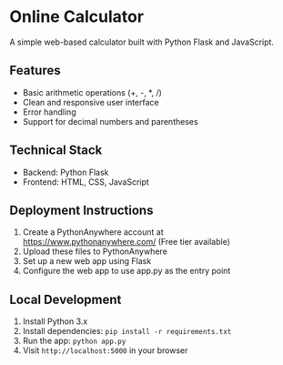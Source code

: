 # Online Calculator

A simple web-based calculator built with Python Flask and JavaScript.

## Features
- Basic arithmetic operations (+, -, *, /)
- Clean and responsive user interface
- Error handling
- Support for decimal numbers and parentheses

## Technical Stack
- Backend: Python Flask
- Frontend: HTML, CSS, JavaScript

## Deployment Instructions
1. Create a PythonAnywhere account at https://www.pythonanywhere.com/ (Free tier available)
2. Upload these files to PythonAnywhere
3. Set up a new web app using Flask
4. Configure the web app to use app.py as the entry point

## Local Development
1. Install Python 3.x
2. Install dependencies: `pip install -r requirements.txt`
3. Run the app: `python app.py`
4. Visit `http://localhost:5000` in your browser
